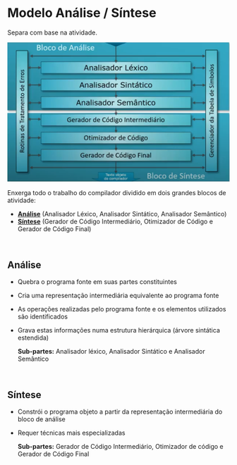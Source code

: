 # **Modelo Análise / Síntese**

Separa com base na atividade.

![Esquema Análise / Síntese](./modelo-analise-sintese.png)

Enxerga todo o trabalho do compilador dividido em dois grandes blocos de atividade:

- **[Análise](/conceitos-basicos/funcionamento-de-um-compilador/analise-sintese#análise)** (Analisador Léxico, Analisador Sintático, Analisador Semântico)
- **[Síntese](/conceitos-basicos/funcionamento-de-um-compilador/analise-sintese#síntese)** (Gerador de Código Intermediário, Otimizador de Código e Gerador de Código Final)

<br/>

## **Análise**

- Quebra o programa fonte em suas partes constituintes
- Cria uma representação intermediária equivalente ao programa fonte
- As operações realizadas pelo programa fonte e os elementos utilizados são identificados
- Grava estas informações numa estrutura hierárquica (árvore sintática estendida)

  **Sub-partes:** Analisador léxico, Analisador Sintático e Analisador Semântico

<br/>

## **Síntese**

- Constrói o programa objeto a partir da representação intermediária do bloco de análise
- Requer técnicas mais especializadas

  **Sub-partes:** Gerador de Código Intermediário, Otimizador de código e Gerador de Código Final
